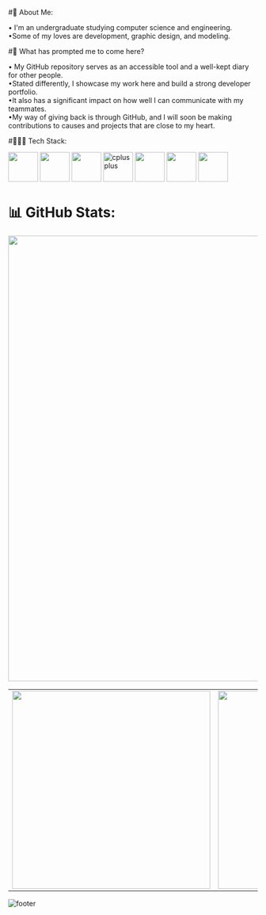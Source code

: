 <!-- Start of README.md -->

#🌙 About Me:

• I'm an undergraduate studying computer science and engineering.<br>
•Some of my loves are development, graphic design, and modeling.<br> 

#🤔 What has prompted me to come here?

• My GitHub repository serves as an accessible tool and a well-kept diary for other people.<br>
•Stated differently, I showcase my work here and build a strong developer portfolio.<br>
•It also has a significant impact on how well I can communicate with my teammates.<br>
•My way of giving back is through GitHub, and I will soon be making contributions to causes and projects that are close to my heart.<br>

#👨🏻‍💻 Tech Stack:

<a href="https://www.cprogramming.com/" target="_blank" rel="noreferrer">
  <img src="https://cdn.jsdelivr.net/gh/devicons/devicon/icons/c/c-original.svg" width="60" height="60"/></a>
<a href="https://cplusplus.com/" target="_blank" rel="noreferrer">
  <img src="https://cdn.jsdelivr.net/gh/devicons/devicon/icons/cplusplus/cplusplus-original.svg" width="60" height="60"/></a> 
<a href="https://dev.java/" target="_blank" rel="noreferrer">
  <img src="https://cdn.jsdelivr.net/gh/devicons/devicon/icons/java/java-original.svg" width="60" height="60"/></a>
<a href="https://kotlinlang.org/" target="_blank" rel="noreferrer"> 
  <img src="resources/Tech Stack/Kotlin.jpg" alt="cplusplus" width="60" height="60" /></a>
<a href="https://developer.android.com/studio/intro" target="_blank" rel="noreferrer"> 
  <img src="https://cdn.jsdelivr.net/gh/devicons/devicon/icons/androidstudio/androidstudio-original.svg" width="60" height="60" /></a>
<a href="https://developer.mozilla.org/en-US/docs/Web/HTML" target="_blank" rel="noreferrer">
  <img src="https://cdn.jsdelivr.net/gh/devicons/devicon/icons/html5/html5-original.svg" width="60" height="60"/></a>
<a href="https://developer.mozilla.org/en-US/docs/Web/CSS" target="_blank" rel="noreferrer">
  <img src="https://cdn.jsdelivr.net/gh/devicons/devicon/icons/css3/css3-original.svg" width="60" height="60"/></a>



# 📊 GitHub Stats:
<img src="http://github-profile-summary-cards.vercel.app/api/cards/profile-details?username=tecnicoviola&theme=tokyonight"  width="900">

<table>
  <tr>
    <td><img src="http://github-profile-summary-cards.vercel.app/api/cards/productive-time?username=tecnicoviola&theme=tokyonight&utcOffset=8" width="400"></td>
    <td><img src="http://github-profile-summary-cards.vercel.app/api/cards/stats?username=tecnicoviola&theme=tokyonight" width="400"></td>
  </tr>
</table>


![footer](https://user-images.githubusercontent.com/10498744/210157572-1fca0242-8af2-46a6-bfa3-666ffd40ebde.svg)

<!-- End of README.md -->
